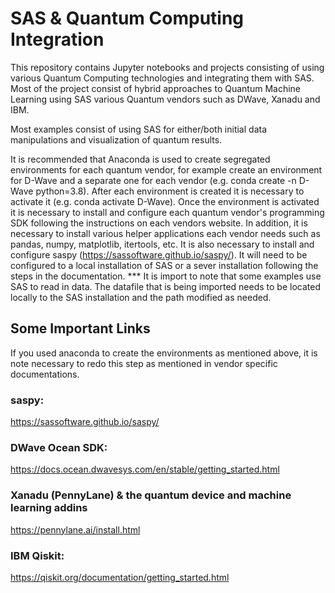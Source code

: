 # SAS & Quantum Computing Integration
This repository contains Jupyter notebooks and projects consisting of using
various Quantum Computing technologies and integrating them with SAS. Most of
the project consist of hybrid approaches to Quantum Machine Learning using SAS
various Quantum vendors such as DWave, Xanadu and IBM.

Most examples consist of using SAS for either/both initial data manipulations
and visualization of quantum results.

It is recommended that Anaconda is used to create segregated environments for
each quantum vendor, for example create an environment for D-Wave and a
separate one for each vendor (e.g. conda create -n D-Wave python=3.8). After
each environment is created it is necessary to activate it
(e.g. conda activate D-Wave). Once the environment is activated it is
necessary to install and configure each quantum vendor's programming SDK
following the instructions on each vendors website. In addition, it is
necessary to install various helper applications each vendor needs such as
pandas, numpy, matplotlib, itertools, etc. It is also necessary to install and
configure saspy (https://sassoftware.github.io/saspy/). It will need to be
configured to a local installation of SAS or a sever installation following the
steps in the documentation. *** It is import to note that some examples use SAS
to read in data. The datafile that is being imported needs to be located
locally to the SAS installation and the path modified as needed.

## Some Important Links
If you used anaconda to create the environments as mentioned above, it is note
necessary to redo this step as mentioned in vendor specific documentations.
### saspy:
https://sassoftware.github.io/saspy/
### DWave Ocean SDK:
https://docs.ocean.dwavesys.com/en/stable/getting_started.html
### Xanadu (PennyLane) & the quantum device and machine learning addins
https://pennylane.ai/install.html
### IBM Qiskit:
https://qiskit.org/documentation/getting_started.html
